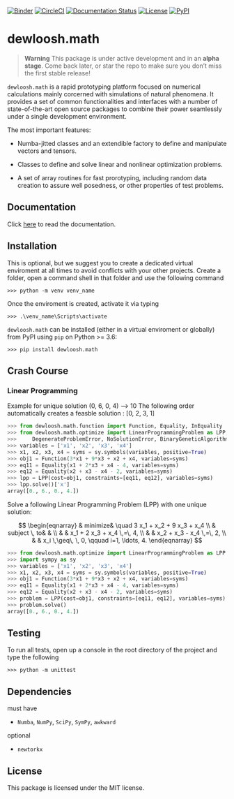 [![Binder](https://mybinder.org/badge_logo.svg)](https://mybinder.org/v2/gh/dewloosh/dewloosh-core/main?labpath=examples%2Flpp.ipynb?urlpath=lab)
[![CircleCI](https://circleci.com/gh/dewloosh/dewloosh-math.svg?style=shield)](https://circleci.com/gh/dewloosh/dewloosh-math) 
[![Documentation Status](https://readthedocs.org/projects/dewloosh-math/badge/?version=latest)](https://nddict.readthedocs.io/en/latest/?badge=latest) 
[![License](https://img.shields.io/badge/License-MIT-yellow.svg)](https://opensource.org/licenses/MIT)
[![PyPI](https://badge.fury.io/py/dewloosh.math.svg)](https://pypi.org/project/dewloosh.math) 

# **dewloosh.math**

> **Warning**
> This package is under active development and in an **alpha stage**. Come back later, or star the repo to make sure you don’t miss the first stable release!

`dewloosh.math` is a rapid prototyping platform focused on numerical calculations mainly corcerned with simulations of natural phenomena. It provides a set of common functionalities and interfaces with a number of state-of-the-art open source packages to combine their power seamlessly under a single development environment.

The most important features:

* Numba-jitted classes and an extendible factory to define and manipulate vectors and tensors.

* Classes to define and solve linear and nonlinear optimization problems.

* A set of array routines for fast prorotyping, including random data  creation to assure well posedness, or other properties of test problems.

## **Documentation**

Click [here](https://dewloosh-math.readthedocs.io/en/latest/) to read the documentation.

## **Installation**
This is optional, but we suggest you to create a dedicated virtual enviroment at all times to avoid conflicts with your other projects. Create a folder, open a command shell in that folder and use the following command

```console
>>> python -m venv venv_name
```

Once the enviroment is created, activate it via typing

```console
>>> .\venv_name\Scripts\activate
```

`dewloosh.math` can be installed (either in a virtual enviroment or globally) from PyPI using `pip` on Python >= 3.6:

```console
>>> pip install dewloosh.math
```

## **Crash Course**

### Linear Programming

Example for unique solution
(0, 6, 0, 4) --> 10
The following order automatically creates
a feasble solution : [0, 2, 3, 1]

```python
>>> from dewloosh.math.function import Function, Equality, InEquality
>>> from dewloosh.math.optimize import LinearProgrammingProblem as LPP, \
>>>     DegenerateProblemError, NoSolutionError, BinaryGeneticAlgorithm
>>> variables = ['x1', 'x2', 'x3', 'x4']
>>> x1, x2, x3, x4 = syms = sy.symbols(variables, positive=True)
>>> obj1 = Function(3*x1 + 9*x3 + x2 + x4, variables=syms)
>>> eq11 = Equality(x1 + 2*x3 + x4 - 4, variables=syms)
>>> eq12 = Equality(x2 + x3 - x4 - 2, variables=syms)
>>> lpp = LPP(cost=obj1, constraints=[eq11, eq12], variables=syms)
>>> lpp.solve()['x']
array([0., 6., 0., 4.])

```

Solve a following Linear Programming Problem (LPP) with one 
unique solution:

$$
\begin{eqnarray}
    & minimize&  \quad  3 x_1 + x_2 + 9 x_3 + x_4  \\
    & subject \, to& & \\
    & & x_1 + 2 x_3 + x_4 \,=\, 4, \\
    & & x_2 + x_3 - x_4 \,=\, 2, \\
    & & x_i \,\geq\, \, 0, \qquad i=1, \ldots, 4.
\end{eqnarray}
$$

```python
>>> from dewloosh.math.optimize import LinearProgrammingProblem as LPP
>>> import sympy as sy
>>> variables = ['x1', 'x2', 'x3', 'x4']
>>> x1, x2, x3, x4 = syms = sy.symbols(variables, positive=True)
>>> obj1 = Function(3*x1 + 9*x3 + x2 + x4, variables=syms)
>>> eq11 = Equality(x1 + 2*x3 + x4 - 4, variables=syms)
>>> eq12 = Equality(x2 + x3 - x4 - 2, variables=syms)
>>> problem = LPP(cost=obj1, constraints=[eq11, eq12], variables=syms)
>>> problem.solve()
array([0., 6., 0., 4.])
```

## **Testing**

To run all tests, open up a console in the root directory of the project and type the following

```console
>>> python -m unittest
```

## **Dependencies**

must have 
  * `Numba`, `NumPy`, `SciPy`, `SymPy`, `awkward`

optional 
  * `newtorkx`

## **License**

This package is licensed under the MIT license.